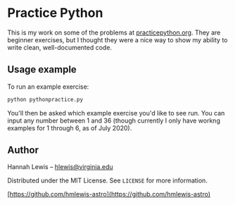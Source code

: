 # Practice Python

This is my work on some of the problems at [practicepython.org](practicepython.org). They are beginner exercises, but I thought they were a nice way to show my ability to write clean, well-documented code.

## Usage example

To run an example exercise:

```sh
python pythonpractice.py
```
You'll then be asked which example exercise you'd like to see run. You can input any number between 1 and 36 (though currently I only have workng examples for 1 through 6, as of July 2020).

## Author

Hannah Lewis – hlewis@virginia.edu

Distributed under the MIT License. See ``LICENSE`` for more information.

[https://github.com/hmlewis-astro](https://github.com/hmlewis-astro)
